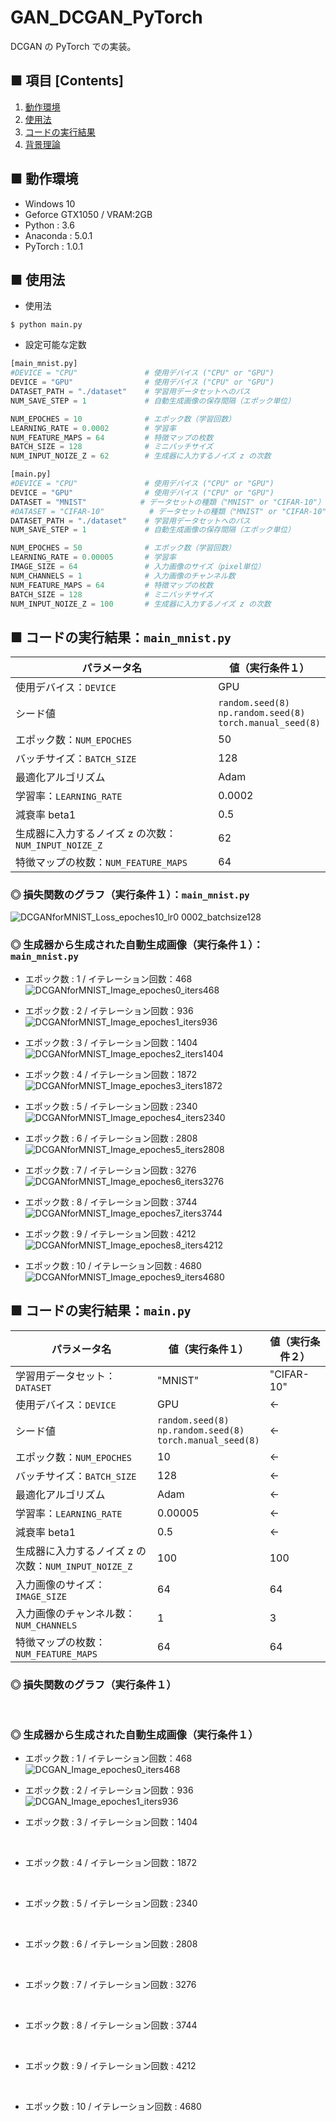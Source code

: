 # GAN_DCGAN_PyTorch
DCGAN の PyTorch での実装。

## ■ 項目 [Contents]
1. [動作環境](#動作環境)
1. [使用法](#使用法)
1. [コードの実行結果](#コードの実行結果)
1. [背景理論](https://github.com/Yagami360/My_NoteBook/blob/master/%E6%83%85%E5%A0%B1%E5%B7%A5%E5%AD%A6/%E6%83%85%E5%A0%B1%E5%B7%A5%E5%AD%A6_%E6%A9%9F%E6%A2%B0%E5%AD%A6%E7%BF%92_%E7%94%9F%E6%88%90%E3%83%A2%E3%83%87%E3%83%AB.md#DCGAN)

## ■ 動作環境

- Windows 10
- Geforce GTX1050 / VRAM:2GB
- Python : 3.6
- Anaconda : 5.0.1
- PyTorch : 1.0.1

## ■ 使用法

- 使用法
```
$ python main.py
```

- 設定可能な定数

```python
[main_mnist.py]
#DEVICE = "CPU"               # 使用デバイス ("CPU" or "GPU")
DEVICE = "GPU"                # 使用デバイス ("CPU" or "GPU")
DATASET_PATH = "./dataset"    # 学習用データセットへのパス
NUM_SAVE_STEP = 1             # 自動生成画像の保存間隔（エポック単位）

NUM_EPOCHES = 10              # エポック数（学習回数）
LEARNING_RATE = 0.0002        # 学習率
NUM_FEATURE_MAPS = 64         # 特徴マップの枚数
BATCH_SIZE = 128              # ミニバッチサイズ
NUM_INPUT_NOIZE_Z = 62        # 生成器に入力するノイズ z の次数
```


```python
[main.py]
#DEVICE = "CPU"               # 使用デバイス ("CPU" or "GPU")
DEVICE = "GPU"                # 使用デバイス ("CPU" or "GPU")
DATASET = "MNIST"            # データセットの種類（"MNIST" or "CIFAR-10"）
#DATASET = "CIFAR-10"          # データセットの種類（"MNIST" or "CIFAR-10"）
DATASET_PATH = "./dataset"    # 学習用データセットへのパス
NUM_SAVE_STEP = 1             # 自動生成画像の保存間隔（エポック単位）

NUM_EPOCHES = 50              # エポック数（学習回数）
LEARNING_RATE = 0.00005       # 学習率
IMAGE_SIZE = 64               # 入力画像のサイズ（pixel単位）
NUM_CHANNELS = 1              # 入力画像のチャンネル数
NUM_FEATURE_MAPS = 64         # 特徴マップの枚数
BATCH_SIZE = 128              # ミニバッチサイズ
NUM_INPUT_NOIZE_Z = 100       # 生成器に入力するノイズ z の次数
```


<a id="コードの実行結果"></a>

## ■ コードの実行結果：`main_mnist.py`

|パラメータ名|値（実行条件１）|
|---|---|
|使用デバイス：`DEVICE`|GPU|
|シード値|`random.seed(8)`<br>`np.random.seed(8)`<br>`torch.manual_seed(8)`|
|エポック数：`NUM_EPOCHES`|50|
|バッチサイズ：`BATCH_SIZE`|128|
|最適化アルゴリズム|Adam|
|学習率：`LEARNING_RATE`|0.0002|
|減衰率 beta1|0.5|
|生成器に入力するノイズ z の次数：`NUM_INPUT_NOIZE_Z`|62|
|特徴マップの枚数：`NUM_FEATURE_MAPS`|64|

### ◎ 損失関数のグラフ（実行条件１）：`main_mnist.py`
![DCGANforMNIST_Loss_epoches10_lr0 0002_batchsize128](https://user-images.githubusercontent.com/25688193/56814818-eb084f80-687a-11e9-967f-062388b8d90a.png)<br>

### ◎ 生成器から生成された自動生成画像（実行条件１）：`main_mnist.py`

- エポック数 : 1 / イテレーション回数：468<br>
![DCGANforMNIST_Image_epoches0_iters468](https://user-images.githubusercontent.com/25688193/56814485-4423b380-687a-11e9-932b-081b1e56f9e7.png)<br>

- エポック数 : 2 / イテレーション回数：936<br>
![DCGANforMNIST_Image_epoches1_iters936](https://user-images.githubusercontent.com/25688193/56814486-4423b380-687a-11e9-9c42-4dfa1177624f.png)<br>

- エポック数 : 3 / イテレーション回数：1404<br>
![DCGANforMNIST_Image_epoches2_iters1404](https://user-images.githubusercontent.com/25688193/56814487-4423b380-687a-11e9-88b4-e22648dd4f49.png)<br>

- エポック数 : 4 / イテレーション回数：1872<br>
![DCGANforMNIST_Image_epoches3_iters1872](https://user-images.githubusercontent.com/25688193/56814488-44bc4a00-687a-11e9-80cb-fea51477b1ab.png)<br>

- エポック数 : 5 / イテレーション回数 : 2340<br>
![DCGANforMNIST_Image_epoches4_iters2340](https://user-images.githubusercontent.com/25688193/56814547-674e6300-687a-11e9-9edd-1654bb2ec6d1.png)<br>

- エポック数 : 6 / イテレーション回数 : 2808<br>
![DCGANforMNIST_Image_epoches5_iters2808](https://user-images.githubusercontent.com/25688193/56814608-84833180-687a-11e9-9572-a69267462c7c.png)<br>

- エポック数 : 7 / イテレーション回数 : 3276<br>
![DCGANforMNIST_Image_epoches6_iters3276](https://user-images.githubusercontent.com/25688193/56814654-9a90f200-687a-11e9-8218-fb47b792f621.png)<br>

- エポック数 : 8 / イテレーション回数 : 3744<br>
![DCGANforMNIST_Image_epoches7_iters3744](https://user-images.githubusercontent.com/25688193/56814693-ad0b2b80-687a-11e9-9eca-f55936cb5bc8.png)<br>

- エポック数 : 9 / イテレーション回数 : 4212<br>
![DCGANforMNIST_Image_epoches8_iters4212](https://user-images.githubusercontent.com/25688193/56814780-d1ff9e80-687a-11e9-8521-8315f9e0b370.png)<br>

- エポック数 : 10 / イテレーション回数 : 4680<br>
![DCGANforMNIST_Image_epoches9_iters4680](https://user-images.githubusercontent.com/25688193/56814816-eb084f80-687a-11e9-94a9-4cf7140faaed.png)<br>


## ■ コードの実行結果：`main.py`

|パラメータ名|値（実行条件１）|値（実行条件２）|
|---|---|---|
|学習用データセット：`DATASET`|"MNIST"|"CIFAR-10"|
|使用デバイス：`DEVICE`|GPU|←|
|シード値|`random.seed(8)`<br>`np.random.seed(8)`<br>`torch.manual_seed(8)`|←|
|エポック数：`NUM_EPOCHES`|10|←|
|バッチサイズ：`BATCH_SIZE`|128|←|
|最適化アルゴリズム|Adam|←|
|学習率：`LEARNING_RATE`|0.00005|←|
|減衰率 beta1|0.5|←|
|生成器に入力するノイズ z の次数：`NUM_INPUT_NOIZE_Z`|100|100|
|入力画像のサイズ：`IMAGE_SIZE`|64|64|
|入力画像のチャンネル数：`NUM_CHANNELS`|1|3|
|特徴マップの枚数：`NUM_FEATURE_MAPS`|64|64|

### ◎ 損失関数のグラフ（実行条件１）
<br>

### ◎ 生成器から生成された自動生成画像（実行条件１）

- エポック数 : 1 / イテレーション回数：468<br>
![DCGAN_Image_epoches0_iters468](https://user-images.githubusercontent.com/25688193/56815729-02e0d300-687d-11e9-8dea-a2bdce4ae4b9.png)<br>

- エポック数 : 2 / イテレーション回数：936<br>
![DCGAN_Image_epoches1_iters936](https://user-images.githubusercontent.com/25688193/56815628-cdd48080-687c-11e9-973c-bc0e6d188034.png)<br>

- エポック数 : 3 / イテレーション回数：1404<br>
<br>

- エポック数 : 4 / イテレーション回数：1872<br>
<br>

- エポック数 : 5 / イテレーション回数 : 2340<br>
<br>

- エポック数 : 6 / イテレーション回数 : 2808<br>
<br>

- エポック数 : 7 / イテレーション回数 : 3276<br>
<br>

- エポック数 : 8 / イテレーション回数 : 3744<br>
<br>

- エポック数 : 9 / イテレーション回数 : 4212<br>
<br>

- エポック数 : 10 / イテレーション回数 : 4680<br>
<br>
